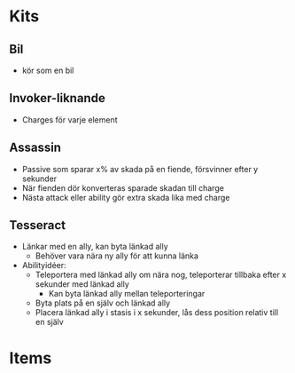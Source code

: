 # Kits

## Bil

- kör som en bil

## Invoker-liknande

- Charges för varje element

## Assassin

- Passive som sparar x% av skada på en fiende, försvinner efter y sekunder
- När fienden dör konverteras sparade skadan till charge
- Nästa attack eller ability gör extra skada lika med charge

## Tesseract

- Länkar med en ally, kan byta länkad ally
  - Behöver vara nära ny ally för att kunna länka
- Abilityidéer:
  - Teleportera med länkad ally om nära nog, teleporterar tillbaka efter x sekunder med länkad ally
    - Kan byta länkad ally mellan teleporteringar
  - Byta plats på en själv och länkad ally
  - Placera länkad ally i stasis i x sekunder, lås dess position relativ till en själv

# Items

